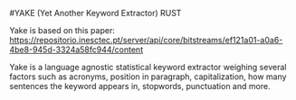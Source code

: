 #YAKE (Yet Another Keyword Extractor) RUST

Yake is based on this paper: https://repositorio.inesctec.pt/server/api/core/bitstreams/ef121a01-a0a6-4be8-945d-3324a58fc944/content

Yake is a language agnostic statistical keyword extractor weighing several factors such as acronyms, position in paragraph, capitalization, how many sentences the keyword appears in, stopwords, punctuation and more. 









